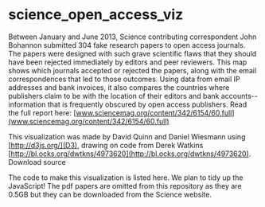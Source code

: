 science_open_access_viz
=======================

Between January and June 2013, Science contributing correspondent John Bohannon submitted 304 fake research papers to open access journals. The papers were designed with such grave scientific flaws that they should have been rejected immediately by editors and peer reviewers. This map shows which journals accepted or rejected the papers, along with the email correspondences that led to those outcomes. Using data from email IP addresses and bank invoices, it also compares the countries where publishers claim to be with the location of their editors and bank accounts--information that is frequently obscured by open access publishers. Read the full report here: [www.sciencemag.org/content/342/6154/60.full](www.sciencemag.org/content/342/6154/60.full)

This visualization was made by David Quinn and Daniel Wiesmann using [http://d3js.org/](D3), drawing on code from Derek Watkins [http://bl.ocks.org/dwtkns/4973620](http://bl.ocks.org/dwtkns/4973620). Download source

The code to make this visualization is listed here. We plan to tidy up the JavaScript!
The pdf papers are omitted from this repository as they are 0.5GB but they can be downloaded from the Science website.
